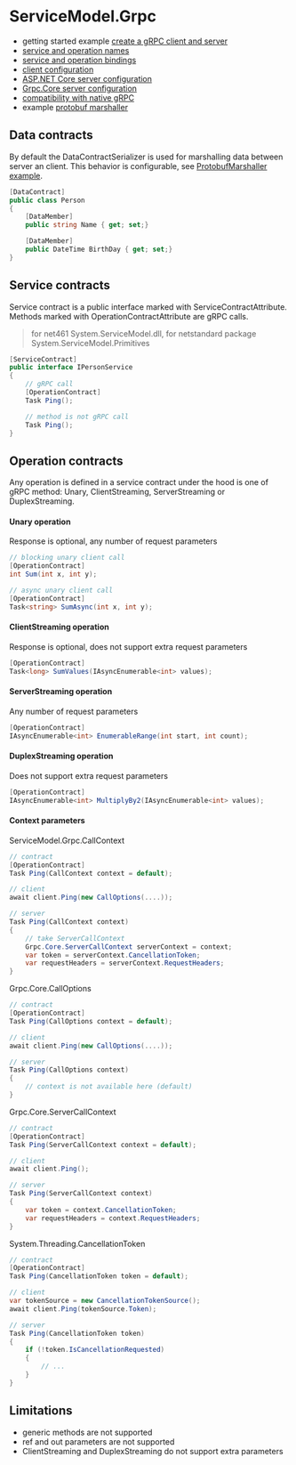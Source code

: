 # ServiceModel.Grpc

- getting started example [create a gRPC client and server](CreateClientAndServerASPNETCore.md)
- [service and operation names](ServiceAndOperationName.md)
- [service and operation bindings](ServiceAndOperationBinding.md)
- [client configuration](ClientConfiguration.md)
- [ASP.NET Core server configuration](ASPNETCoreServerConfiguration.md)
- [Grpc.Core server configuration](GrpcCoreServerConfiguration.md)
- [compatibility with native gRPC](CompatibilityWithNativegRPC.md)
- example [protobuf marshaller](/Examples/ProtobufMarshaller)

## Data contracts

By default the DataContractSerializer is used for marshalling data between server an client. This behavior is configurable, see [ProtobufMarshaller example](/Examples/ProtobufMarshaller).

``` c#
[DataContract]
public class Person
{
    [DataMember]
    public string Name { get; set;}

    [DataMember]
    public DateTime BirthDay { get; set;}
}
```

## Service contracts

Service contract is a public interface marked with ServiceContractAttribute.
Methods marked with OperationContractAttribute are gRPC calls.

> for net461 System.ServiceModel.dll, for netstandard package System.ServiceModel.Primitives

``` c#
[ServiceContract]
public interface IPersonService
{
    // gRPC call
    [OperationContract]
    Task Ping();

    // method is not gRPC call
    Task Ping();
}
```

## Operation contracts

Any operation is defined in a service contract under the hood is one of gRPC method: Unary, ClientStreaming, ServerStreaming or DuplexStreaming.

#### Unary operation

Response is optional, any number of request parameters

``` c#
// blocking unary client call
[OperationContract]
int Sum(int x, int y);

// async unary client call
[OperationContract]
Task<string> SumAsync(int x, int y);
```

#### ClientStreaming operation

Response is optional, does not support extra request parameters

``` c#
[OperationContract]
Task<long> SumValues(IAsyncEnumerable<int> values);
```

#### ServerStreaming operation

Any number of request parameters

``` c#
[OperationContract]
IAsyncEnumerable<int> EnumerableRange(int start, int count);
```

#### DuplexStreaming operation

Does not support extra request parameters

``` c#
[OperationContract]
IAsyncEnumerable<int> MultiplyBy2(IAsyncEnumerable<int> values);
```

#### Context parameters

ServiceModel.Grpc.CallContext

``` c#
// contract
[OperationContract]
Task Ping(CallContext context = default);

// client
await client.Ping(new CallOptions(....));

// server
Task Ping(CallContext context)
{
    // take ServerCallContext
    Grpc.Core.ServerCallContext serverContext = context;
    var token = serverContext.CancellationToken;
    var requestHeaders = serverContext.RequestHeaders;
}
```

Grpc.Core.CallOptions

``` c#
// contract
[OperationContract]
Task Ping(CallOptions context = default);

// client
await client.Ping(new CallOptions(....));

// server
Task Ping(CallOptions context)
{
    // context is not available here (default)
}
```

Grpc.Core.ServerCallContext

``` c#
// contract
[OperationContract]
Task Ping(ServerCallContext context = default);

// client
await client.Ping();

// server
Task Ping(ServerCallContext context)
{
    var token = context.CancellationToken;
    var requestHeaders = context.RequestHeaders;
}
```

System.Threading.CancellationToken

``` c#
// contract
[OperationContract]
Task Ping(CancellationToken token = default);

// client
var tokenSource = new CancellationTokenSource();
await client.Ping(tokenSource.Token);

// server
Task Ping(CancellationToken token)
{
    if (!token.IsCancellationRequested)
    {
        // ...
    }
}
```

## Limitations

- generic methods are not supported
- ref and out parameters are not supported
- ClientStreaming and DuplexStreaming do not support extra parameters
